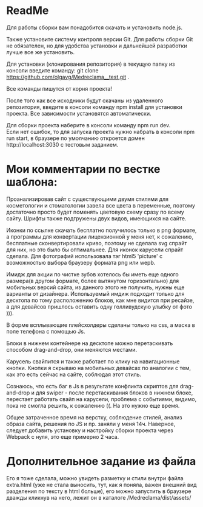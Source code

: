# ReadMe

Для работы сборки вам понадобится скачать и установить node.js.

Также установите систему контроля версии Git. Для работы сборки Git не обязателен, но для удобства установки и дальнейшей разработки лучше все же установить.

Для установки (клонирования репозитория) в текущую папку из консоли введите команду: git clone https://github.com/olgavg/Medreclama__test.git .

Все команды пишутся от корня проекта!

После того как все исходники будут скачаны из удаленного репозитория, введите в консоли команду npm install для установки проекта. Все зависимости установятся автоматически.

Для сборки проекта наберите в консоли команду npm run dev.  
Если нет ошибок, то для запуска проекта нужно набрать в консоли npm run start, в браузере по умолчанию откроется домен http://localhost:3030 с тестовым заданием.


# Мои комментарии по вестке шаблона:

Проанализировав сайт с существующими двумя стилями для косметологии и стоматологии завела все цвета в переменные, поэтому достаточно просто будет поменять цветовую схему сразу по всему сайту. Шрифты также подгружены двух видов, имеющихся на сайте.

Иконки по ссылке скачать бесплатно получилось только в png формате, а программы для конвертации лицензионной у меня нет, к сожалению, бесплатные сконвертировали криво, поэтому не сделала svg спрайт для них, но это было бы оптимальнее. 
Для иконок карусели спрайт сделала.
Для фотографий использовала тэг html5 'picture' с возможностью выбора браузеру формата png или wepb.

Имидж для акции по чистке зубов хотелось бы иметь еще одного размера(в другом формате, более вытянутом горизонтально) для мобильных версий сайта, из данного этого не получить, нужны еще варианты от дизайнера. Используемый имдиж подходит только для десктопа по тому расположению блоков, как мне видится при ресайзе, а для девайсов пришлось оставить одну голливудскую улыбку от фото ))).

В форме всплывающие плейсхолдеры сделаны только на css, а маска в поле телефона с помощью Js.

Блоки в нижнем контейнере на десктопе можно перетаскивать способом drag-and-drop, они меняются местами.

Карусель свайпится и также работает по клику на навигационные кнопки.  Кнопки я скрываю на мобильных девайсах по аналогии с тем, как это есть сейчас на сайте, соблюдая этот стиль. 

Сознаюсь, что есть баг в Js в результате конфликта скриптов для drag-and-drop и для swiper - после перетаскивания блоков в нижнем блоке, перестает работать свайп на карусели, проблема с событиями, видимо, пока не смогла решить, к сожалению ((.  На это нужно еще время.

Общее затраченное время на верстку, соблюдение стилей, анализ образа сайта, решения по JS и пр. заняли у меня 14ч.  Наверное, следует добавить установку и настройку сборки проекта через Webpack с нуля, это еще примерно 2 часа.

# Дополнительное задание из файла

Его я тоже сделала, можно увидеть разметку и стили внутри файла extra.html (уже не стала выносить, тут, как я поняла, важен внешний вид разделения по тексту в html больше), его можно запустить в браузере дважды кликнув на него, лежит он в каталоге /Medreclama/dist/assets/
